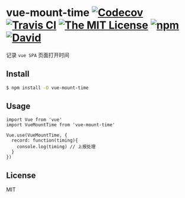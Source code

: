 # vue-mount-time [![Codecov](https://img.shields.io/codecov/c/github/jiangtao/vue-mount-time/master.svg?style=flat-square)]() [![Travis CI](https://img.shields.io/travis/jiangtao/vue-mount-time/branch.svg?style=flat-square)](https://travis-ci.org/jiangtao/vue-mount-time) [![The MIT License](https://img.shields.io/badge/license-MIT-orange.svg?style=flat-square)](http://opensource.org/licenses/MIT) [![npm](https://img.shields.io/npm/dm/vue-mount-time.svg?style=flat-square)](https://www.npmjs.org/package/vue-mount-time) [![David](https://img.shields.io/david/dev/jiangtao/vue-mount-time.svg?style=flat-square)](https://david-dm.org/jiangtao/vue-mount-time?type=dev) 

记录 `vue SPA` 页面打开时间

## Install

```bash
$ npm install -D vue-mount-time
```

## Usage

```
import Vue from 'vue'
import VueMountTime from 'vue-mount-time'

Vue.use(VueMountTime, {
  record: function(timing){
    console.log(timing) // 上报处理
  }
})
```

## License 

MIT